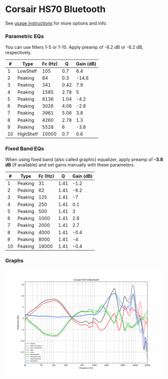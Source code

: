 # Corsair HS70 Bluetooth
See [usage instructions](https://github.com/jaakkopasanen/AutoEq#usage) for more options and info.

### Parametric EQs
You can use filters 1-5 or 1-10. Apply preamp of -6.2 dB or -6.2 dB, respectively.

|   # | Type      |   Fc (Hz) |    Q |   Gain (dB) |
|-----|-----------|-----------|------|-------------|
|   1 | LowShelf  |       105 | 0.7  |         6.4 |
|   2 | Peaking   |        84 | 0.3  |       -14.6 |
|   3 | Peaking   |       341 | 0.42 |         7.9 |
|   4 | Peaking   |      1585 | 2.78 |         5   |
|   5 | Peaking   |      8136 | 1.04 |        -4.2 |
|   6 | Peaking   |      3026 | 4.06 |        -2.8 |
|   7 | Peaking   |      3961 | 5.06 |         3.8 |
|   8 | Peaking   |      4260 | 2.78 |         1.3 |
|   9 | Peaking   |      5528 | 6    |        -3.8 |
|  10 | HighShelf |     10000 | 0.7  |         0.6 |

### Fixed Band EQs
When using fixed band (also called graphic) equalizer, apply preamp of **-3.8 dB** (if available) and set gains manually with these parameters.

|   # | Type    |   Fc (Hz) |    Q |   Gain (dB) |
|-----|---------|-----------|------|-------------|
|   1 | Peaking |        31 | 1.41 |        -1.2 |
|   2 | Peaking |        62 | 1.41 |        -6.2 |
|   3 | Peaking |       125 | 1.41 |        -7   |
|   4 | Peaking |       250 | 1.41 |         0.1 |
|   5 | Peaking |       500 | 1.41 |         3   |
|   6 | Peaking |      1000 | 1.41 |         2.8 |
|   7 | Peaking |      2000 | 1.41 |         2.7 |
|   8 | Peaking |      4000 | 1.41 |        -0.4 |
|   9 | Peaking |      8000 | 1.41 |        -4   |
|  10 | Peaking |     16000 | 1.41 |        -0.4 |

### Graphs
![](./Corsair%20HS70%20Bluetooth.png)
